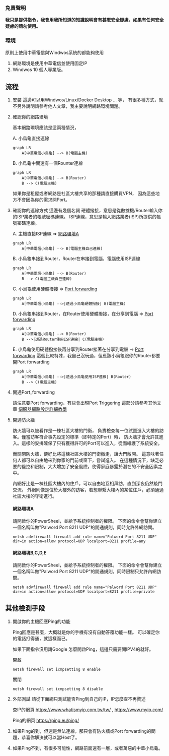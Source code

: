 
### 免責聲明

**我只是提供指令，我會用我所知道的知識說明會有甚麼安全疑慮，如果有任何安全疑慮的請勿使用。**


### 環境

原則上使用中華電信與Windwos系統的都能夠使用
1. 網路環境是使用中華電信並使用固定IP
2. Windwos 10 個人專業版。

## 流程

1. 安裝
這邊可以用Windwos/Linux/Docker Desktop ... 等，
有很多種方式，就不另外說明請參考他人文章，我主要說明網路環境問題。


2. 確認你的網路環境

    基本網路環境應該是這兩種情況，

    A.  小烏龜直接連線
    ```mermaid
    graph LR
        A[中華電信小烏龜] --> B(電腦主機)
    ```

    B.  小烏龜中間還有一個Rounter連線
    ```mermaid
    graph LR
        A[中華電信小烏龜] --> B(Router)
        B --> C(電腦主機)

    ```
    
    如果你是租屋或者網路是社區大樓共享的那種請直接購買VPN，
    因為這些地方不會因為你的需求開Port。

3. 確認你的連線方式
    這邊有幾個名詞
    硬體撥接，意思是從數據機/Router輸入你的ISP業者的帳號密碼連線。
    ISP連線，意思是輸入網路業者(ISP)所提供的帳號密碼連線。


    A. 主機直接ISP連線 => [網路環境A](####網路環境A)
    ```mermaid
    graph LR
        A[中華電信小烏龜] --> B(電腦主機自己連線)
    ```
    B. 小烏龜串接到Router，Router在串接到電腦，電腦使用ISP連線
    ```mermaid
    graph LR
        A[中華電信小烏龜] --> B(Router)
        B --> C(電腦主機自己連線)
    ```

    C. 小烏龜使用硬體撥接 => [Port forwarding](###4.開通Port_forwarding)
    ```mermaid
    graph LR
        A[中華電信小烏龜] -->|透過小烏龜硬體撥接| B(電腦主機)
    ```


    D. 小烏龜串接到Router，在Router使用硬體撥接，在分享到電腦 => [Port forwarding](###4.開通Port_forwarding)
    ```mermaid
    graph LR
        A[中華電信小烏龜] --> B(Router)
        B -->|透過Router使用ISP連線| C(電腦主機)
    ```     


    E. 小烏龜使用硬體撥接後再分享到Router接著在分享到電腦 => [Port forwarding](###4.開通Port_forwarding)
    這個比較特殊，我自己沒玩過，但應該小烏龜跟你的Router都要開Port forwarding
    ```mermaid
    graph LR
        A[中華電信小烏龜] -->|透過小烏龜使用ISP連線| B(Router)
        B --> C(電腦主機)
    ```

4. 開通Port_forwarding

    請注意要Port forwarding，有些會出現Port Triggering
    這部分請參考其他文章 [伺服器網路設定詳細教學](https://forum.gamer.com.tw/C.php?bsn=71458&snA=68&tnum=9&bPage=5)


5. 開通防火牆

    防火牆可以被看作是一棟社區大樓的門衛，
    負責檢查每一位試圖進入大樓的訪客。僅當訪客符合事先設定的標準（即特定的Port）時，
    防火牆才會允許其進入。這樣的安排確保了只有獲得許可的Port可以進入，從而維護了系統安全。

    而關閉防火牆，便好比將這棟社區大樓的門衛撤走，讓大門敞開。
    這意味著任何人都可以自由地來到你家的門前或窗下，嘗試進入。
    在這種情況下，缺乏必要的監控和限制，大大增加了安全風險，使得家庭暴露於潛在的不安全因素之中。

    內網好比是一棟社區大樓內的住戶，可以自由地互相拜訪，直到深夜仍然敲門交流。
    外網則像是位於大樓外的訪客，若想聯繫大樓內的某位住戶，必須通過社區大樓的守衛進行。

    #### 網路環境A
    請開啟你的PowerSheel，並給予系統控制者的權限。
    下面的命令會幫你建立一個名稱叫做"Palword Port 8211 UDP"的開通規則，同時允許外網訪問。
    ```shell
    netsh advfirewall firewall add rule name="Palword Port 8211 UDP" dir=in action=allow protocol=UDP localport=8211 profile=any
    ```


    #### 網路環境B,C,D,E

    請開啟你的PowerSheel，並給予系統控制者的權限。
    下面的命令會幫你建立一個名稱叫做"Palword Port 8211 UDP"的開通規則，同時限制只允許內網訪問。
    ```shell
    netsh advfirewall firewall add rule name="Palword Port 8211 UDP" dir=in action=allow protocol=UDP localport=8211 profile=private
    ```




## 其他檢測手段

1. 開啟你的主機回應Ping的功能

    Ping回應是甚麼，大概就是你的手機有沒有自動答覆功能一樣。
    可以確定你的電話打得通，就這樣而已。


    如果下面指令沒用請Google 怎麼開啟Ping，這邊只需要開IPV4的就好。

    開啟
    ```shell
    netsh firewall set icmpsetting 8 enable
    ```

    關閉
    ```shell
    netsh firewall set icmpsetting 8 disable
    ```

2. 外部測試
    請從下面網只測試能否Ping到自己的IP，IP怎麼查不再贅述

    查IP的網頁
    https://www.whatismyip.com.tw/tw/
    ,
    https://www.myip.com/

    Ping的網頁
    https://ping.eu/ping/
3. 如果Ping的到，但還是無法連線，那只會有防火牆或Port forwarding的問題，恭喜你解決就可以當Host了。
4. 如果Ping不到，有很多可能性，網路前面還有一層，或者萬惡的中華小烏龜。


###

